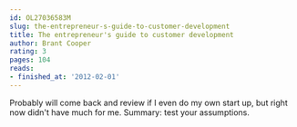 ```yaml
---
id: OL27036583M
slug: the-entrepreneur-s-guide-to-customer-development
title: The entrepreneur's guide to customer development
author: Brant Cooper
rating: 3
pages: 104
reads:
- finished_at: '2012-02-01'
---
```

Probably will come back and review if I even do my own start up, but right now didn't have much for me. Summary: test your assumptions.
